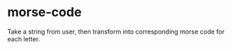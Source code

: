 # morse-code
Take a string from user, then transform into corresponding morse code for each letter.
